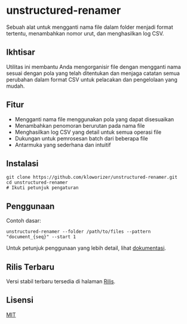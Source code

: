 # unstructured-renamer

Sebuah alat untuk mengganti nama file dalam folder menjadi format tertentu, menambahkan nomor urut, dan menghasilkan log CSV.

## Ikhtisar

Utilitas ini membantu Anda mengorganisir file dengan mengganti nama sesuai dengan pola yang telah ditentukan dan menjaga catatan semua perubahan dalam format CSV untuk pelacakan dan pengelolaan yang mudah.

## Fitur

- Mengganti nama file menggunakan pola yang dapat disesuaikan
- Menambahkan penomoran berurutan pada nama file
- Menghasilkan log CSV yang detail untuk semua operasi file
- Dukungan untuk pemrosesan batch dari beberapa file
- Antarmuka yang sederhana dan intuitif

## Instalasi

```
git clone https://github.com/kloworizer/unstructured-renamer.git
cd unstructured-renamer
# Ikuti petunjuk pengaturan
```

## Penggunaan

Contoh dasar:

```
unstructured-renamer --folder /path/to/files --pattern "document_{seq}" --start 1
```

Untuk petunjuk penggunaan yang lebih detail, lihat [dokumentasi](docs/usage.md).

## Rilis Terbaru

Versi stabil terbaru tersedia di halaman [Rilis](https://github.com/kloworizer/unstructured-renamer/releases).

## Lisensi

[MIT](LICENSE)